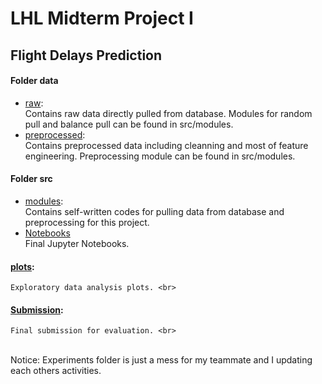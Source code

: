 # LHL Midterm Project I
## Flight Delays Prediction
#### Folder data
* [raw](data/raw):<br>
    Contains raw data directly pulled from database. Modules for random pull and balance pull can be found in src/modules. <br>
* [preprocessed](data/preprocessed):<br>
    Contains preprocessed data including cleanning and most of feature engineering. Preprocessing module can be found in src/modules. <br>
#### Folder src
* [modules](src/modules): <br>
    Contains self-written codes for pulling data from database and preprocessing for this project. <br>
* [Notebooks](src/notebooks) <br>
    Final Jupyter Notebooks. <br>
#### [plots](plots):
    Exploratory data analysis plots. <br>
#### [Submission](submission.csv):
    Final submission for evaluation. <br>
<br>
Notice: Experiments folder is just a mess for my teammate and I updating each others activities.
